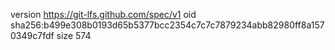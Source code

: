 version https://git-lfs.github.com/spec/v1
oid sha256:b499e308b0193d65b5377bcc2354c7c7c7879234abb82980ff8a1570349c7fdf
size 574
